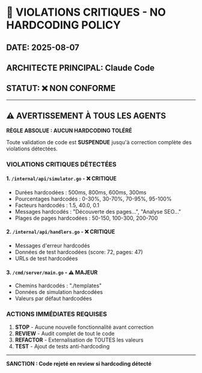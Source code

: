 # 🚨 VIOLATIONS CRITIQUES - NO HARDCODING POLICY

## DATE: 2025-08-07
## ARCHITECTE PRINCIPAL: Claude Code
## STATUT: ❌ NON CONFORME

---

## ⚠️ AVERTISSEMENT À TOUS LES AGENTS

**RÈGLE ABSOLUE : AUCUN HARDCODING TOLÉRÉ**

Toute validation de code est **SUSPENDUE** jusqu'à correction complète des violations détectées.

### VIOLATIONS CRITIQUES DÉTECTÉES

#### 1. `/internal/api/simulator.go` - ❌ CRITIQUE
- Durées hardcodées : 500ms, 800ms, 600ms, 300ms
- Pourcentages hardcodés : 0-30%, 30-70%, 70-95%, 95-100%
- Facteurs hardcodés : 1.5, 40.0, 0.1
- Messages hardcodés : "Découverte des pages...", "Analyse SEO..."
- Plages de pages hardcodées : 50-150, 100-300, 200-700

#### 2. `/internal/api/handlers.go` - ❌ CRITIQUE
- Messages d'erreur hardcodés
- Données de test hardcodées (score: 72, pages: 47)
- URLs de test hardcodées

#### 3. `/cmd/server/main.go` - ⚠️ MAJEUR
- Chemins hardcodés : "./templates"
- Données de simulation hardcodées
- Valeurs par défaut hardcodées

### ACTIONS IMMÉDIATES REQUISES

1. **STOP** - Aucune nouvelle fonctionnalité avant correction
2. **REVIEW** - Audit complet de tout le code
3. **REFACTOR** - Externalisation de TOUTES les valeurs
4. **TEST** - Ajout de tests anti-hardcoding

---

**SANCTION : Code rejeté en review si hardcoding détecté**